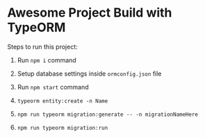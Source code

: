 # Awesome Project Build with TypeORM

Steps to run this project:

1. Run `npm i` command
2. Setup database settings inside `ormconfig.json` file
3. Run `npm start` command

4. `typeorm entity:create -n Name`
5. `npm run typeorm migration:generate -- -n migrationNameHere`
6. `npm run typeorm migration:run`